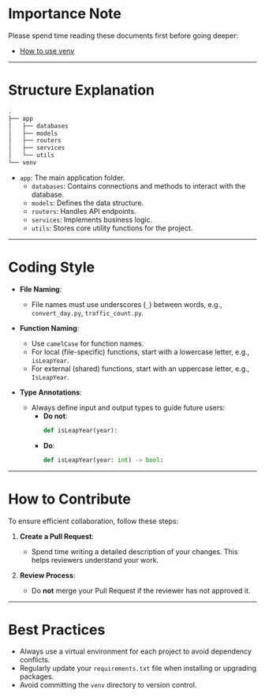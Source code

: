 # Importance Note

Please spend time reading these documents first before going deeper:

-   [How to use venv](venv_usage_guide.md)

---

# Structure Explanation

```bash
.
├── app
│   ├── databases
│   ├── models
│   ├── routers
│   ├── services
│   └── utils
└── venv
```

-   `app`: The main application folder.
    -   `databases`: Contains connections and methods to interact with the database.
    -   `models`: Defines the data structure.
    -   `routers`: Handles API endpoints.
    -   `services`: Implements business logic.
    -   `utils`: Stores core utility functions for the project.

---

# Coding Style

-   **File Naming**:

    -   File names must use underscores (`_`) between words, e.g., `convert_day.py`, `traffic_count.py`.

-   **Function Naming**:

    -   Use `camelCase` for function names.
    -   For local (file-specific) functions, start with a lowercase letter, e.g., `isLeapYear`.
    -   For external (shared) functions, start with an uppercase letter, e.g., `IsLeapYear`.

-   **Type Annotations**:
    -   Always define input and output types to guide future users:
        -   **Do not**:
            ```python
            def isLeapYear(year):
            ```
        -   **Do**:
            ```python
            def isLeapYear(year: int) -> bool:
            ```

---

# How to Contribute

To ensure efficient collaboration, follow these steps:

1. **Create a Pull Request**:

    - Spend time writing a detailed description of your changes. This helps reviewers understand your work.

2. **Review Process**:
    - Do **not** merge your Pull Request if the reviewer has not approved it.

---

# Best Practices

-   Always use a virtual environment for each project to avoid dependency conflicts.
-   Regularly update your `requirements.txt` file when installing or upgrading packages.
-   Avoid committing the `venv` directory to version control.
